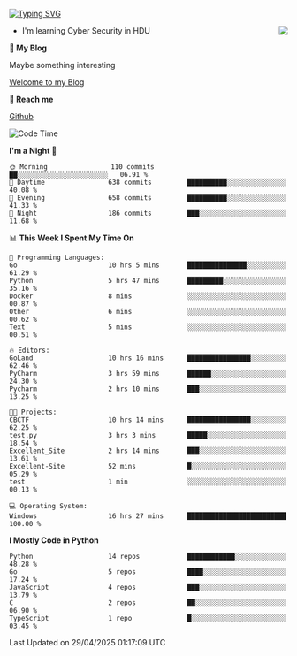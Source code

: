 [![Typing SVG](https://readme-typing-svg.herokuapp.com?font=Fira+Code&pause=1000&random=false&width=450&height=60&lines=Hello+%F0%9F%91%8B%F0%9F%8F%BB;I'm+JBNRZ)](https://git.io/typing-svg)

<a href="#">
  <img align="right" src="https://github-readme-stats.vercel.app/api?username=JBNRZ&show_icons=true&bg_color=15,f2f7fd,E0EAFC" />
</a>

- I'm learning Cyber Security in HDU

 **🌱 My Blog**

Maybe something interesting

[Welcome to my Blog](https://jbnrz.com.cn/)

 **💬 Reach me** 

[Github](https://github.com/JBNRZ)


<!--START_SECTION:waka-->
![Code Time](http://img.shields.io/badge/Code%20Time-1%2C171%20hrs%203%20mins-blue)

**I'm a Night 🦉** 

```text
🌞 Morning                110 commits         ██░░░░░░░░░░░░░░░░░░░░░░░   06.91 % 
🌆 Daytime                638 commits         ██████████░░░░░░░░░░░░░░░   40.08 % 
🌃 Evening                658 commits         ██████████░░░░░░░░░░░░░░░   41.33 % 
🌙 Night                  186 commits         ███░░░░░░░░░░░░░░░░░░░░░░   11.68 % 
```


📊 **This Week I Spent My Time On** 

```text
💬 Programming Languages: 
Go                       10 hrs 5 mins       ███████████████░░░░░░░░░░   61.29 % 
Python                   5 hrs 47 mins       █████████░░░░░░░░░░░░░░░░   35.16 % 
Docker                   8 mins              ░░░░░░░░░░░░░░░░░░░░░░░░░   00.87 % 
Other                    6 mins              ░░░░░░░░░░░░░░░░░░░░░░░░░   00.62 % 
Text                     5 mins              ░░░░░░░░░░░░░░░░░░░░░░░░░   00.51 % 

🔥 Editors: 
GoLand                   10 hrs 16 mins      ████████████████░░░░░░░░░   62.46 % 
PyCharm                  3 hrs 59 mins       ██████░░░░░░░░░░░░░░░░░░░   24.30 % 
Pycharm                  2 hrs 10 mins       ███░░░░░░░░░░░░░░░░░░░░░░   13.25 % 

🐱‍💻 Projects: 
CBCTF                    10 hrs 14 mins      ████████████████░░░░░░░░░   62.25 % 
test.py                  3 hrs 3 mins        █████░░░░░░░░░░░░░░░░░░░░   18.54 % 
Excellent_Site           2 hrs 14 mins       ███░░░░░░░░░░░░░░░░░░░░░░   13.61 % 
Excellent-Site           52 mins             █░░░░░░░░░░░░░░░░░░░░░░░░   05.29 % 
test                     1 min               ░░░░░░░░░░░░░░░░░░░░░░░░░   00.13 % 

💻 Operating System: 
Windows                  16 hrs 27 mins      █████████████████████████   100.00 % 
```

**I Mostly Code in Python** 

```text
Python                   14 repos            ████████████░░░░░░░░░░░░░   48.28 % 
Go                       5 repos             ████░░░░░░░░░░░░░░░░░░░░░   17.24 % 
JavaScript               4 repos             ███░░░░░░░░░░░░░░░░░░░░░░   13.79 % 
C                        2 repos             ██░░░░░░░░░░░░░░░░░░░░░░░   06.90 % 
TypeScript               1 repo              █░░░░░░░░░░░░░░░░░░░░░░░░   03.45 % 
```




 Last Updated on 29/04/2025 01:17:09 UTC
<!--END_SECTION:waka-->
